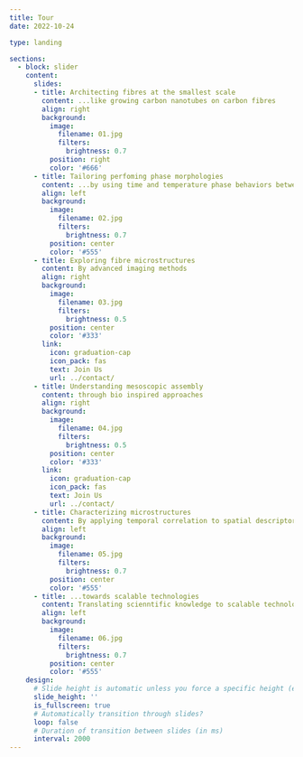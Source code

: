 ```yaml
---
title: Tour
date: 2022-10-24

type: landing

sections:
  - block: slider
    content:
      slides:
      - title: Architecting fibres at the smallest scale
        content: ...like growing carbon nanotubes on carbon fibres
        align: right
        background:
          image:
            filename: 01.jpg
            filters:
              brightness: 0.7
          position: right
          color: '#666'
      - title: Tailoring perfoming phase morphologies
        content: ...by using time and temperature phase behaviors between thermosets and thermoplastics
        align: left
        background:
          image:
            filename: 02.jpg
            filters:
              brightness: 0.7
          position: center
          color: '#555'
      - title: Exploring fibre microstructures
        content: By advanced imaging methods
        align: right
        background:
          image:
            filename: 03.jpg
            filters:
              brightness: 0.5
          position: center
          color: '#333'
        link:
          icon: graduation-cap
          icon_pack: fas
          text: Join Us
          url: ../contact/
      - title: Understanding mesoscopic assembly
        content: through bio inspired approaches
        align: right
        background:
          image:
            filename: 04.jpg
            filters:
              brightness: 0.5
          position: center
          color: '#333'
        link:
          icon: graduation-cap
          icon_pack: fas
          text: Join Us
          url: ../contact/
      - title: Characterizing microstructures
        content: By applying temporal correlation to spatial descriptors
        align: left
        background:
          image:
            filename: 05.jpg
            filters:
              brightness: 0.7
          position: center
          color: '#555'
      - title: ...towards scalable technologies
        content: Translating scienntific knowledge to scalable technologies
        align: left
        background:
          image:
            filename: 06.jpg
            filters:
              brightness: 0.7
          position: center
          color: '#555'
    design:
      # Slide height is automatic unless you force a specific height (e.g. '400px')
      slide_height: ''
      is_fullscreen: true
      # Automatically transition through slides?
      loop: false
      # Duration of transition between slides (in ms)
      interval: 2000
---
```

